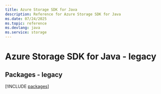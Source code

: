 ```yaml
---
title: Azure Storage SDK for Java
description: Reference for Azure Storage SDK for Java
ms.date: 07/24/2025
ms.topic: reference
ms.devlang: java
ms.service: storage
---
```

# Azure Storage SDK for Java - legacy
## Packages - legacy
[!INCLUDE [packages](storage-index.md)]